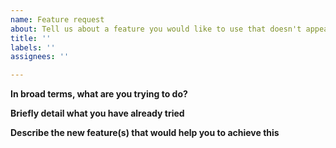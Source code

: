 ```yaml
---
name: Feature request
about: Tell us about a feature you would like to use that doesn't appear to exist
title: ''
labels: ''
assignees: ''

---
```


<!-- Tell us about a feature you would like to use that doesn't appear to exist -->

**In broad terms, what are you trying to do?**


**Briefly detail what you have already tried**


**Describe the new feature(s) that would help you to achieve this**
